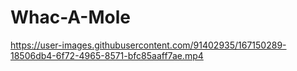 # Whac-A-Mole
https://user-images.githubusercontent.com/91402935/167150289-18506db4-6f72-4965-8571-bfc85aaff7ae.mp4
